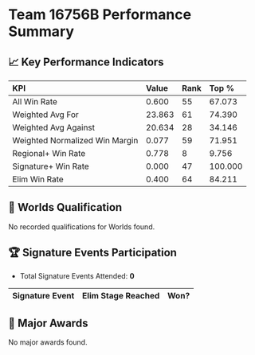 # Team 16756B Performance Summary

## 📈 Key Performance Indicators
| KPI | Value | Rank | Top % |
|:---|:-----|:----|:-----|
| All Win Rate | 0.600 | 55 | 67.073 |
| Weighted Avg For | 23.863 | 61 | 74.390 |
| Weighted Avg Against | 20.634 | 28 | 34.146 |
| Weighted Normalized Win Margin | 0.077 | 59 | 71.951 |
| Regional+ Win Rate | 0.778 | 8 | 9.756 |
| Signature+ Win Rate | 0.000 | 47 | 100.000 |
| Elim Win Rate | 0.400 | 64 | 84.211 |


## 🎯 Worlds Qualification
No recorded qualifications for Worlds found.

## 🏆 Signature Events Participation
- Total Signature Events Attended: **0**

| Signature Event | Elim Stage Reached | Won? |
|:----------------|:-------------------|:----|


## 🥇 Major Awards
No major awards found.
